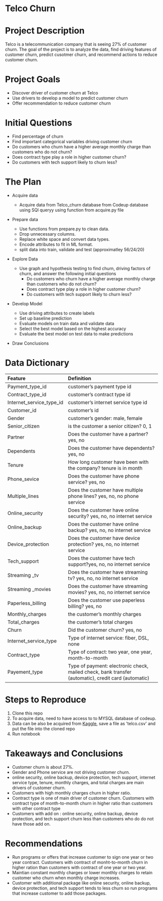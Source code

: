 # Telco Churn

# Project Description

Telco is a telecommunication company that is seeing 27%  of customer churn. The goal of the project is to analyze the data, find driving features of customer churn, predict cusotmer churn, and recommend actions to reduce customer churn.  

# Project Goals
* Discover driver of customer churn at Telco
* Use drivers to develop a model to predict customer churn
* Offer recommendation to reduce customer churn

# Initial Questions
* Find percentage of churn
* Find important categorical variables driving customer churn
* Do customers who churn have a higher average monthly charge than customers who do not churn?
* Does contract type play a role in higher customer churn?
* Do customers with tech support likely to churn less?

# The Plan

* Acquire data
    * Acquire data from Telco_churn database from Codeup database using SQl queryy using function from acquire.py file

* Prepare data
    * Use functions from prepare.py to clean data. 
    * Drop unnecessary columns. 
    * Replace white space and convert data types.
    * Encode attributes to fit in ML format.
    * split data into train, validate and test (approximatley 56/24/20)

* Explore Data
    * Use graph and hypothesis testing to find churn, driving factors of churn, and answer the following initial questions
        * Do customers who churn have a higher average monthly charge than customers who do not churn?
        * Does contract type play a role in higher customer churn?
        * Do customers with tech support likely to churn less?

* Develop Model
    * Use driving attributes to create labels
    * Set up baseline prediction
    * Evaluate models on train data and validate data
    * Select the best model based on the highest accuracy 
    * Evaluate the best model on test data to make predictions

* Draw Conclusions

# Data Dictionary
| Feature | Definition |
|:--------|:-----------|
Payment_type_id|customer’s payment type id| 1, 2, 3, 4|
| Contract_type_id| customer’s contract type id| 1, 2, 3|
| Internet_service_type_id| customer’s internet service type id| 1, 2, ,3, 4|
|  Customer_id| customer’s id|
|  Gender| customer’s gender: male, female|
|  Senior_citizen| is the customer a senior citizen? 0, 1|
|  Partner| Does the customer have a partner? yes, no|
|  Dependents| Does the customer have dependents? yes, no|
|  Tenure| How long customer have been with the company? tenure is in month|
|  Phone_sevice| Does the customer have phone service? yes, no|
|  Multiple_lines | Does the customer have multiple phone lines? yes, no, no phone service|
|  Online_security| Does the customer have online security? yes, no, no internet service|
|  Online_backup| Does the customer have online backup? yes, no, no internet service|
|  Device_protection| Does the customer have device protection? yes, no, no internet service|
|  Tech_support| Does the customer have tech support?yes, no, no internet service|
|  Streaming _tv| Does the customer have streaming tv? yes, no, no internet service|
|  Streaming _movies| Does the customer have streaming movies? yes, no, no internet service|
|  Paperless_billing| Does the customer use paperless billing? yes, no|
|  Monthly_charges| the customer’s monthly charges|
|  Total_charges| the customer’s total charges|
|  Churn| Did the customer churn? yes, no|
|  Internet_service_type| Type of internet service: fiber, DSL, none|
|  Contract_type| Type of contract: two year, one year, month-to-month|
|  Payement_type| Type of payment: electronic check, mailed check, bank transfer (automatic), credit card (automatic)|

# Steps to Reproduce
1. Clone this repo 
2. To acquire data, need to have access to to MYSQL database of codeup. 
3. Data can be also be acquired from [Kaggle](https://www.kaggle.com/datasets/blastchar/telco-customer-churn), save a file as 'telco.csv' and put the file into the cloned repo 
5. Run notebook

# Takeaways and Conclusions
* Customer churn is about 27%.
* Gender and Phone service are not driving customer churn.
* online security, online backup, device protection, tech support, internet service type, tenure, monthly charges, and total charges are main drivers of customer churn.
* Customers with high monthly charges churn in higher ratio.
* Contract type is one of main driver of customer churn. Customers with contract type of month-to-month churn in higher ratio than customers with other contract type
* Customers with add on : online security, online backup, device protection, and tech support churn less than customers who do do not have those add on.

# Recommendations
* Run programs or offers that increase customer to sign one year or two year contract. Customers with contract of monht-to-month churn in higher ration than customers with contract of one year or two year.
* Maintian constant monthly charges or lower monthly charges to retain customer who churn when monthly charge increases.
* Customer with additional package like online security, online backup, device protection, and tech support tends to less churn so run programs that increase customer to add those packages.







